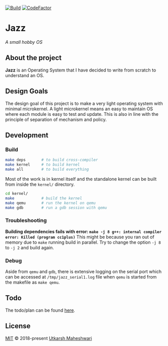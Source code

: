 [![Build](https://github.com/coditva/Jazz/actions/workflows/build.yml/badge.svg)](https://github.com/coditva/Jazz/actions/workflows/build.yml)
[![CodeFactor](https://www.codefactor.io/repository/github/coditva/jazz/badge)](https://www.codefactor.io/repository/github/coditva/jazz)

# Jazz
_A small hobby OS_

## About the project
**Jazz** is an Operating System that I have decided to write from scratch to
understand an OS.

## Design Goals
The design goal of this project is to make a very light operating system with
minimal microkernel. A light microkernel means an easy to maintain OS where
each module is easy to test and update. This is also in line with the principle
of separation of mechanism and policy.

## Development
### Build
```bash
make deps       # to build cross-compiler
make kernel     # to build kernel
make all        # to build everything
```

Most of the work is in kernel itself and the standalone kernel can be built
from inside the `kernel/` directory.
```bash
cd kernel/
make            # build the kernel
make qemu       # run the kernel on qemu
make gdb        # run a gdb session with qemu
```

### Troubleshooting
**Building dependencies fails with error: `make -j 8 g++: internal compiler
error: Killed (program cc1plus)`**
This might be because you ran out of memory due to `make` running build in
parallel. Try to change the option `-j 8` to `-j 2` and build again.

### Debug
Aside from `qemu` and `gdb`, there is extensive logging on the serial port
which can be accessed at `/tmp/jazz_serial1.log` file when `qemu` is started
from the makefile as `make qemu`.

## Todo
The todo/plan can be found
[here](https://github.com/coditva/Jazz/blob/master/TODO).

## License
[MIT](https://github.com/coditva/Jazz/blob/master/LICENSE)
&copy; 2018-present [Utkarsh Maheshwari](https://github.com/coditva)
